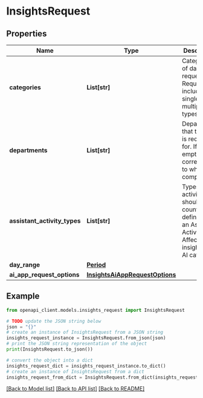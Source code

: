 # InsightsRequest


## Properties

Name | Type | Description | Notes
------------ | ------------- | ------------- | -------------
**categories** | **List[str]** | Categories of data requested. Request can include single or multiple types. | 
**departments** | **List[str]** | Departments that the data is requested for. If the empty, corresponds to whole company. | [optional] 
**assistant_activity_types** | **List[str]** | Types of activity that should count in the definition of an Assistant Active User. Affects only insights for AI category. | [optional] 
**day_range** | [**Period**](Period.md) |  | [optional] 
**ai_app_request_options** | [**InsightsAiAppRequestOptions**](InsightsAiAppRequestOptions.md) |  | [optional] 

## Example

```python
from openapi_client.models.insights_request import InsightsRequest

# TODO update the JSON string below
json = "{}"
# create an instance of InsightsRequest from a JSON string
insights_request_instance = InsightsRequest.from_json(json)
# print the JSON string representation of the object
print(InsightsRequest.to_json())

# convert the object into a dict
insights_request_dict = insights_request_instance.to_dict()
# create an instance of InsightsRequest from a dict
insights_request_from_dict = InsightsRequest.from_dict(insights_request_dict)
```
[[Back to Model list]](../README.md#documentation-for-models) [[Back to API list]](../README.md#documentation-for-api-endpoints) [[Back to README]](../README.md)


